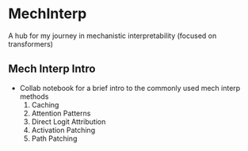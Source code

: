 # MechInterp
A hub for my journey in mechanistic interpretability (focused on transformers)

## Mech Interp Intro
- Collab notebook for a brief intro to the commonly used mech interp methods
  1. Caching
  2. Attention Patterns
  3. Direct Logit Attribution
  4. Activation Patching
  5. Path Patching
